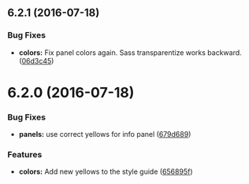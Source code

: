 <a name="6.2.1"></a>
## 6.2.1 (2016-07-18)


### Bug Fixes

* **colors:** Fix panel colors again. Sass transparentize works backward. ([06d3c45](https://github.com/pivotal-cf/pivotal-ui/commit/06d3c45))



<a name="6.2.0"></a>
# 6.2.0 (2016-07-18)


### Bug Fixes

* **panels:** use correct yellows for info panel ([679d689](https://github.com/pivotal-cf/pivotal-ui/commit/679d689))

### Features

* **colors:** Add new yellows to the style guide ([656895f](https://github.com/pivotal-cf/pivotal-ui/commit/656895f))



